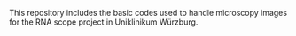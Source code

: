 This repository includes the basic codes used to handle microscopy images for the RNA scope project in Uniklinikum Würzburg.
